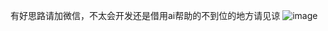 有好思路请加微信，不太会开发还是借用ai帮助的不到位的地方请见谅
![image](https://github.com/user-attachments/assets/c22fef7a-fda1-4ec9-9d52-2727b7e5d22a)
